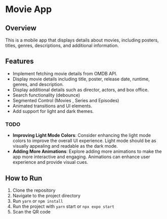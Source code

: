 # Movie  App

## Overview
This is a mobile app that displays details about movies, including posters, titles, genres, descriptions, and additional information.

## Features
- Implement fetching movie details from OMDB API.
- Display movie details including title, poster, release date, runtime, genres, and description.
- Display additional details such as director, actors, and box office.
- Search functionality (debounce)
- Segmented Control (Movies , Series and Episodes)
- Animated transitions and UI elements.
- Add support for light and dark themes.

### TODO
- **Improving Light Mode Colors**: Consider enhancing the light mode colors to improve the overall UI experience. Light mode should be as visually appealing and readable as the dark mode.
- **Adding More Animations**: Explore adding more animations to make the app more interactive and engaging. Animations can enhance user experience and provide visual cues.

## How to Run
1. Clone the repository
2. Navigate to the project directory
3. Run `yarn` or `npm install`
4. Run the project with `yarn` start or `npx expo start`
5. Scan the QR code
